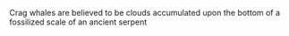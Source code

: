 Crag whales are believed to be clouds accumulated upon the bottom of a fossilized scale of an ancient serpent 